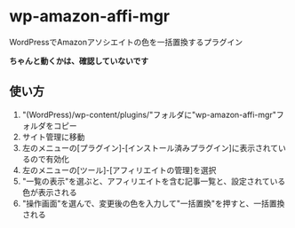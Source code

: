 wp-amazon-affi-mgr
==================

WordPressでAmazonアソシエイトの色を一括置換するプラグイン

**ちゃんと動くかは、確認していないです**

## 使い方
 1. "(WordPress)/wp-content/plugins/"フォルダに"wp-amazon-affi-mgr"フォルダをコピー
 1. サイト管理に移動
 1. 左のメニューの[プラグイン]-[インストール済みプラグイン]に表示されているので有効化
 1. 左のメニューの[ツール]-[アフィリエイトの管理]を選択
 1. "一覧の表示"を選ぶと、アフィリエイトを含む記事一覧と、設定されている色が表示される
 1. "操作画面"を選んで、変更後の色を入力して"一括置換"を押すと、一括置換される
